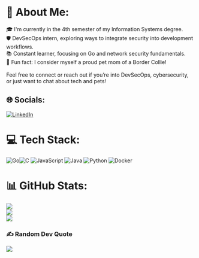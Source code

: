 # 💫 About Me:
🎓 I'm currently in the 4th semester of my Information Systems degree.<br>🛡️ DevSecOps intern, exploring ways to integrate security into development workflows.<br>📚 Constant learner, focusing on Go and network security fundamentals.<br>🐶 Fun fact: I consider myself a proud pet mom of a Border Collie!<br><br>Feel free to connect or reach out if you’re into DevSecOps, cybersecurity, or just want to chat about tech and pets!


## 🌐 Socials:
[![LinkedIn](https://img.shields.io/badge/LinkedIn-%230077B5.svg?logo=linkedin&logoColor=white)](https://linkedin.com/in/kamillyceppas) 

# 💻 Tech Stack:
![Go](https://img.shields.io/badge/go-%2300ADD8.svg?style=flat&logo=go&logoColor=white)![C](https://img.shields.io/badge/c-%2300599C.svg?style=flat&logo=c&logoColor=white) ![JavaScript](https://img.shields.io/badge/javascript-%23323330.svg?style=flat&logo=javascript&logoColor=%23F7DF1E) ![Java](https://img.shields.io/badge/java-%23ED8B00.svg?style=flat&logo=openjdk&logoColor=white)  ![Python](https://img.shields.io/badge/python-3670A0?style=flat&logo=python&logoColor=ffdd54) ![Docker](https://img.shields.io/badge/docker-%230db7ed.svg?style=flat&logo=docker&logoColor=white)
# 📊 GitHub Stats:
![](https://github-readme-stats.vercel.app/api?username=kamillyceppas&theme=neon&hide_border=false&include_all_commits=true&count_private=true)<br/>
![](https://github-readme-streak-stats.herokuapp.com/?user=kamillyceppas&theme=neon&hide_border=false)<br/>
![](https://github-readme-stats.vercel.app/api/top-langs/?username=kamillyceppas&theme=neon&hide_border=false&include_all_commits=true&count_private=true&layout=compact)

### ✍️ Random Dev Quote
![](https://quotes-github-readme.vercel.app/api?type=horizontal&theme=radical)

